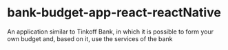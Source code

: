 # bank-budget-app-react-reactNative
An application similar to Tinkoff Bank, in which it is possible to form your own budget and, based on it, use the services of the bank
